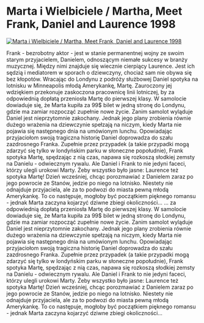 Marta i Wielbiciele / Martha, Meet Frank, Daniel and Laurence 1998 
=============
[![Marta i Wielbiciele / Martha, Meet Frank, Daniel and Laurence 1998 ](http://vidos.pl/images/player.gif)](http://vidos.pl/marta-i-wielbiciele-martha-meet-frank-daniel-and-laurence-1998)

 Frank - bezrobotny aktor - jest w stanie permanentnej wojny ze swoim starym przyjacielem, Danielem, odnoszącym niemałe sukcesy w branży muzycznej. Między nimi znajduje się wiecznie cierpiący Laurence. Jest ich sędzią i mediatorem w sporach o dziewczyny, chociaż sam nie obywa się bez kłopotów. Wracając do Londynu z podróży służbowej Daniel spotyka na lotnisku w Minneapolis młodą Amerykankę, Martę. Zauroczony jej wdziękiem przekonuje zaskoczona pracownicę linii lotniczej, by za odpowiednią dopłatą przeniosła Martę do pierwszej klasy. W samolocie dowiaduje się, że Marta kupiła za 99$ bilet w jedną stronę do Londynu, gdzie ma zamiar rozpocząć zupełnie nowe życie. Zanim samolot wyląduje Daniel jest nieprzytomnie zakochany. Jednak jego plany zrobienia równie dużego wrażenia na dziewczynie spełzają na niczym, kiedy Marta nie pojawia się następnego dnia na umówionym lunchu. Opowiadając przyjaciołom swoją tragiczna historię Daniel doprowadza do szału zazdrosnego Franka. Zupełnie przez przypadek (a takie przypadki mogą zdarzyć się tylko w londyńskim parku w słoneczne popołudnie), Frank spotyka Martę, spędzając z nią czas, napawa się rozkoszą słodkiej zemsty na Danielu - odwiecznym rywalu. Ale Daniel i Frank to nie jedyni faceci, którzy ulegli urokowi Marty. Żeby wszystko było jasne: Laurence też spotyka Martę! Dzień wcześniej, chcąc porozmawiać z Danielem zaraz po jego powrocie ze Stanów, jedzie po niego na lotnisko. Niestety nie odnajduje przyjaciela, ale za to podwozi do miasta pewną młodą Amerykankę. To co następuje, mogłoby być początkiem pięknego romansu - jednak Marta zaczyna kojarzyć dziwne zbiegi okoliczności...   ... za odpowiednią dopłatą przeniosła Martę do pierwszej klasy. W samolocie dowiaduje się, że Marta kupiła za 99$ bilet w jedną stronę do Londynu, gdzie ma zamiar rozpocząć zupełnie nowe życie. Zanim samolot wyląduje Daniel jest nieprzytomnie zakochany. Jednak jego plany zrobienia równie dużego wrażenia na dziewczynie spełzają na niczym, kiedy Marta nie pojawia się następnego dnia na umówionym lunchu. Opowiadając przyjaciołom swoją tragiczna historię Daniel doprowadza do szału zazdrosnego Franka. Zupełnie przez przypadek (a takie przypadki mogą zdarzyć się tylko w londyńskim parku w słoneczne popołudnie), Frank spotyka Martę, spędzając z nią czas, napawa się rozkoszą słodkiej zemsty na Danielu - odwiecznym rywalu. Ale Daniel i Frank to nie jedyni faceci, którzy ulegli urokowi Marty. Żeby wszystko było jasne: Laurence też spotyka Martę! Dzień wcześniej, chcąc porozmawiać z Danielem zaraz po jego powrocie ze Stanów, jedzie po niego na lotnisko. Niestety nie odnajduje przyjaciela, ale za to podwozi do miasta pewną młodą Amerykankę. To co następuje, mogłoby być początkiem pięknego romansu - jednak Marta zaczyna kojarzyć dziwne zbiegi okoliczności...
